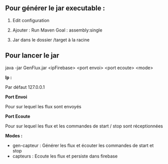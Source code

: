 Pour générer le jar executable :
- 

1) Edit configuration

2) Ajouter : Run Maven Goal : assembly:single

3) Jar dans le dossier /target à la racine

Pour lancer le jar
- 

java -jar GenFlux.jar \<ipFirebase> \<port envoi> \<port ecoute> \<mode>

**Ip :**
 
Par défaut 127.0.0.1

**Port Envoi**

Pour sur lequel les flux sont envoyés

**Port Ecoute**

Pour sur lequel les flux et les commandes de start / stop sont réceptionnées

**Modes :**
- gen-capteur : Générer les flux et écouter les commandes de start et stop
- capteurs : Ecoute les flux et persiste dans firebase

